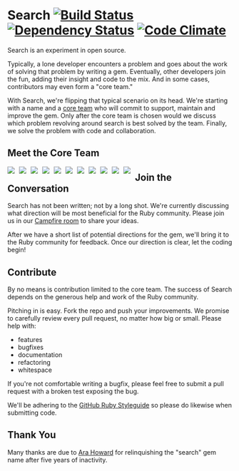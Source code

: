 Search [![Build Status](https://secure.travis-ci.org/laserlemon/search.png)](http://travis-ci.org/laserlemon/search) [![Dependency Status](https://gemnasium.com/laserlemon/search.png)](https://gemnasium.com/laserlemon/search) [![Code Climate](https://codeclimate.com/badge.png)](https://codeclimate.com/github/laserlemon/search)
======

Search is an experiment in open source.

Typically, a lone developer encounters a problem and goes about the work of solving that problem by writing a gem. Eventually, other developers join the fun, adding their insight and code to the mix. And in some cases, contributors may even form a "core team."

With Search, we're flipping that typical scenario on its head. We're starting with a name and a [core team](http://collectiveidea.com/blog/archives/2012/10/04/a-different-approach-to-gem-development/) who will commit to support, maintain and improve the gem. Only after the core team is chosen would we discuss which problem revolving around search is best solved by the team. Finally, we solve the problem with code and collaboration.

Meet the Core Team
------------------

<a href="https://github.com/laserlemon" style="float:left;margin-right:10px;margin-bottom:10px;"><img src="https://gravatar.com/avatar/0887991a8846577a6aa85433d6ab3ea2.jpg?s=72" style="float:left;" /></a>
<a href="https://github.com/jmazzi" style="float:left;margin-right:10px;margin-bottom:10px;"><img src="https://gravatar.com/avatar/5896cb49b1b972647009cf4f0b110852.jpg?s=72" style="float:left;" /></a>
<a href="https://github.com/lest" style="float:left;margin-right:10px;margin-bottom:10px;"><img src="https://gravatar.com/avatar/18efee6ee5a12946d983169eff2540f2.jpg?s=72" style="float:left;" /></a>
<a href="https://github.com/dennisvdvliet" style="float:left;margin-right:10px;margin-bottom:10px;"><img src="https://gravatar.com/avatar/32f6f548d661c771fd4180d6e55ada59.jpg?s=72" style="float:left;" /></a>
<a href="https://github.com/phlipper" style="float:left;margin-right:10px;margin-bottom:10px;"><img src="https://gravatar.com/avatar/b61ce134adf2d6eb1d1f1d11122d6142.jpg?s=72" style="float:left;" /></a>
<a href="https://github.com/jaredholdcroft" style="float:left;margin-right:10px;margin-bottom:10px;"><img src="https://gravatar.com/avatar/48881d8201b2d82fb580cf85fa763f44.jpg?s=72" style="float:left;" /></a>
<a href="https://github.com/hollowspace" style="float:left;margin-right:10px;margin-bottom:10px;"><img src="https://gravatar.com/avatar/b942798f822dee11bacf2f93e4d1f198.jpg?s=72" style="float:left;" /></a>
<a href="https://github.com/towanda" style="float:left;margin-right:10px;margin-bottom:10px;"><img src="https://gravatar.com/avatar/2a249fa78dc7b2215068cb8a97e577eb.jpg?s=72" style="float:left;" /></a>
<a href="https://github.com/andrewh" style="float:left;margin-right:10px;margin-bottom:10px;"><img src="https://gravatar.com/avatar/056cb34470680772611207ca7639b033.jpg?s=72" style="float:left;" /></a>
<a href="https://github.com/jakeonrails" style="float:left;margin-right:10px;margin-bottom:10px;"><img src="https://gravatar.com/avatar/a404d3280b6226449ddade0b1db4e271.jpg?s=72" style="float:left;" /></a>
<a href="https://github.com/nertzy" style="float:left;margin-right:10px;margin-bottom:10px;"><img src="https://gravatar.com/avatar/602f1b8ccf99dc47c43da83d53b4ffd5.jpg?s=72" style="float:left;" /></a>

Join the Conversation
---------------------

Search has not been written; not by a long shot. We're currently discussing what direction will be most beneficial for the Ruby community. Please join us in our [Campfire room](https://collectiveidea.campfirenow.com/a809b) to share your ideas.

After we have a short list of potential directions for the gem, we'll bring it to the Ruby community for feedback. Once our direction is clear, let the coding begin!

Contribute
----------

By no means is contribution limited to the core team. The success of Search depends on the generous help and work of the Ruby community.

Pitching in is easy. Fork the repo and push your improvements. We promise to carefully review every pull request, no matter how big or small. Please help with:

* features
* bugfixes
* documentation
* refactoring
* whitespace

If you're not comfortable writing a bugfix, please feel free to submit a pull request with a broken test exposing the bug.

We'll be adhering to the [GitHub Ruby Styleguide](https://github.com/styleguide/ruby) so please do likewise when submitting code.

Thank You
---------

Many thanks are due to [Ara Howard](https://github.com/ahoward) for relinquishing the "search" gem name after five years of inactivity.

